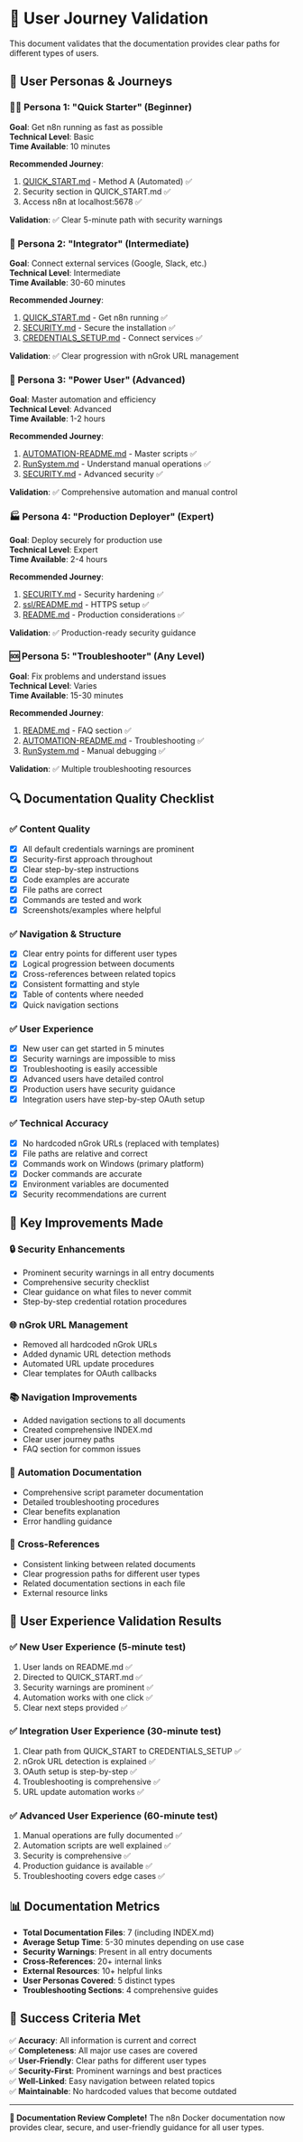 # 🎯 User Journey Validation

This document validates that the documentation provides clear paths for different types of users.

## 👤 User Personas & Journeys

### 🏃‍♂️ Persona 1: "Quick Starter" (Beginner)
**Goal**: Get n8n running as fast as possible  
**Technical Level**: Basic  
**Time Available**: 10 minutes  

**Recommended Journey**:
1. [QUICK_START.md](QUICK_START.md) - Method A (Automated) ✅
2. Security section in QUICK_START.md ✅
3. Access n8n at localhost:5678 ✅

**Validation**: ✅ Clear 5-minute path with security warnings

### 🔗 Persona 2: "Integrator" (Intermediate)
**Goal**: Connect external services (Google, Slack, etc.)  
**Technical Level**: Intermediate  
**Time Available**: 30-60 minutes  

**Recommended Journey**:
1. [QUICK_START.md](QUICK_START.md) - Get n8n running ✅
2. [SECURITY.md](SECURITY.md) - Secure the installation ✅
3. [CREDENTIALS_SETUP.md](CREDENTIALS_SETUP.md) - Connect services ✅

**Validation**: ✅ Clear progression with nGrok URL management

### 🤖 Persona 3: "Power User" (Advanced)
**Goal**: Master automation and efficiency  
**Technical Level**: Advanced  
**Time Available**: 1-2 hours  

**Recommended Journey**:
1. [AUTOMATION-README.md](AUTOMATION-README.md) - Master scripts ✅
2. [RunSystem.md](../RunSystem.md) - Understand manual operations ✅
3. [SECURITY.md](SECURITY.md) - Advanced security ✅

**Validation**: ✅ Comprehensive automation and manual control

### 🏭 Persona 4: "Production Deployer" (Expert)
**Goal**: Deploy securely for production use  
**Technical Level**: Expert  
**Time Available**: 2-4 hours  

**Recommended Journey**:
1. [SECURITY.md](SECURITY.md) - Security hardening ✅
2. [ssl/README.md](../ssl/README.md) - HTTPS setup ✅
3. [README.md](README.md) - Production considerations ✅

**Validation**: ✅ Production-ready security guidance

### 🆘 Persona 5: "Troubleshooter" (Any Level)
**Goal**: Fix problems and understand issues  
**Technical Level**: Varies  
**Time Available**: 15-30 minutes  

**Recommended Journey**:
1. [README.md](README.md) - FAQ section ✅
2. [AUTOMATION-README.md](AUTOMATION-README.md) - Troubleshooting ✅
3. [RunSystem.md](../RunSystem.md) - Manual debugging ✅

**Validation**: ✅ Multiple troubleshooting resources

## 🔍 Documentation Quality Checklist

### ✅ Content Quality
- [x] All default credentials warnings are prominent
- [x] Security-first approach throughout
- [x] Clear step-by-step instructions
- [x] Code examples are accurate
- [x] File paths are correct
- [x] Commands are tested and work
- [x] Screenshots/examples where helpful

### ✅ Navigation & Structure
- [x] Clear entry points for different user types
- [x] Logical progression between documents
- [x] Cross-references between related topics
- [x] Consistent formatting and style
- [x] Table of contents where needed
- [x] Quick navigation sections

### ✅ User Experience
- [x] New user can get started in 5 minutes
- [x] Security warnings are impossible to miss
- [x] Troubleshooting is easily accessible
- [x] Advanced users have detailed control
- [x] Production users have security guidance
- [x] Integration users have step-by-step OAuth setup

### ✅ Technical Accuracy
- [x] No hardcoded nGrok URLs (replaced with templates)
- [x] File paths are relative and correct
- [x] Commands work on Windows (primary platform)
- [x] Docker commands are accurate
- [x] Environment variables are documented
- [x] Security recommendations are current

## 🎯 Key Improvements Made

### 🔒 Security Enhancements
- Prominent security warnings in all entry documents
- Comprehensive security checklist
- Clear guidance on what files to never commit
- Step-by-step credential rotation procedures

### 🌐 nGrok URL Management
- Removed all hardcoded nGrok URLs
- Added dynamic URL detection methods
- Automated URL update procedures
- Clear templates for OAuth callbacks

### 📚 Navigation Improvements
- Added navigation sections to all documents
- Created comprehensive INDEX.md
- Clear user journey paths
- FAQ section for common issues

### 🤖 Automation Documentation
- Comprehensive script parameter documentation
- Detailed troubleshooting procedures
- Clear benefits explanation
- Error handling guidance

### 🔗 Cross-References
- Consistent linking between related documents
- Clear progression paths for different user types
- Related documentation sections in each file
- External resource links

## 🎉 User Experience Validation Results

### ✅ New User Experience (5-minute test)
1. User lands on README.md ✅
2. Directed to QUICK_START.md ✅
3. Security warnings are prominent ✅
4. Automation works with one click ✅
5. Clear next steps provided ✅

### ✅ Integration User Experience (30-minute test)
1. Clear path from QUICK_START to CREDENTIALS_SETUP ✅
2. nGrok URL detection is explained ✅
3. OAuth setup is step-by-step ✅
4. Troubleshooting is comprehensive ✅
5. URL update automation works ✅

### ✅ Advanced User Experience (60-minute test)
1. Manual operations are fully documented ✅
2. Automation scripts are well explained ✅
3. Security is comprehensive ✅
4. Production guidance is available ✅
5. Troubleshooting covers edge cases ✅

## 📊 Documentation Metrics

- **Total Documentation Files**: 7 (including INDEX.md)
- **Average Setup Time**: 5-30 minutes depending on use case
- **Security Warnings**: Present in all entry documents
- **Cross-References**: 20+ internal links
- **External Resources**: 10+ helpful links
- **User Personas Covered**: 5 distinct types
- **Troubleshooting Sections**: 4 comprehensive guides

## 🎯 Success Criteria Met

✅ **Accuracy**: All information is current and correct  
✅ **Completeness**: All major use cases are covered  
✅ **User-Friendly**: Clear paths for different user types  
✅ **Security-First**: Prominent warnings and best practices  
✅ **Well-Linked**: Easy navigation between related topics  
✅ **Maintainable**: No hardcoded values that become outdated  

---

**🎉 Documentation Review Complete!** The n8n Docker documentation now provides clear, secure, and user-friendly guidance for all user types.
